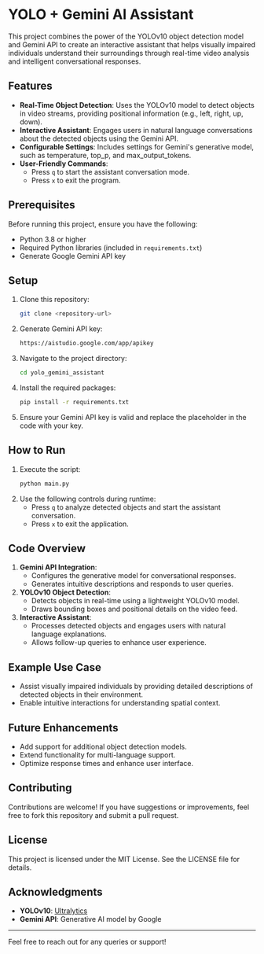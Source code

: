 # YOLO + Gemini AI Assistant

This project combines the power of the YOLOv10 object detection model and Gemini API to create an interactive assistant that helps visually impaired individuals understand their surroundings through real-time video analysis and intelligent conversational responses.

## Features

- **Real-Time Object Detection**: Uses the YOLOv10 model to detect objects in video streams, providing positional information (e.g., left, right, up, down).
- **Interactive Assistant**: Engages users in natural language conversations about the detected objects using the Gemini API.
- **Configurable Settings**: Includes settings for Gemini's generative model, such as temperature, top_p, and max_output_tokens.
- **User-Friendly Commands**:
  - Press `q` to start the assistant conversation mode.
  - Press `x` to exit the program.

## Prerequisites

Before running this project, ensure you have the following:

- Python 3.8 or higher
- Required Python libraries (included in `requirements.txt`)
- Generate Google Gemini API key

## Setup

1. Clone this repository:
   ```bash
   git clone <repository-url>
   ```
2. Generate Gemini API key:
   ```bash
   https://aistudio.google.com/app/apikey
   ```
3. Navigate to the project directory:
   ```bash
   cd yolo_gemini_assistant
   ```
4. Install the required packages:
   ```bash
   pip install -r requirements.txt
   ```
5. Ensure your Gemini API key is valid and replace the placeholder in the code with your key.

## How to Run

1. Execute the script:
   ```bash
   python main.py
   ```
2. Use the following controls during runtime:
   - Press `q` to analyze detected objects and start the assistant conversation.
   - Press `x` to exit the application.

## Code Overview

1. **Gemini API Integration**:
   - Configures the generative model for conversational responses.
   - Generates intuitive descriptions and responds to user queries.
2. **YOLOv10 Object Detection**:
   - Detects objects in real-time using a lightweight YOLOv10 model.
   - Draws bounding boxes and positional details on the video feed.
3. **Interactive Assistant**:
   - Processes detected objects and engages users with natural language explanations.
   - Allows follow-up queries to enhance user experience.

## Example Use Case

- Assist visually impaired individuals by providing detailed descriptions of detected objects in their environment.
- Enable intuitive interactions for understanding spatial context.

## Future Enhancements

- Add support for additional object detection models.
- Extend functionality for multi-language support.
- Optimize response times and enhance user interface.

## Contributing

Contributions are welcome! If you have suggestions or improvements, feel free to fork this repository and submit a pull request.

## License

This project is licensed under the MIT License. See the LICENSE file for details.

## Acknowledgments

- **YOLOv10**: [Ultralytics](https://github.com/ultralytics/yolov5)
- **Gemini API**: Generative AI model by Google

---

Feel free to reach out for any queries or support!
